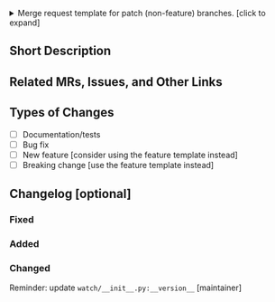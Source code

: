 <p>
<details>
<summary>Merge request template for patch (non-feature) branches. [click to expand]</summary>

See https://semver.org for versioning information:
>    Given a version number MAJOR.MINOR.PATCH, increment the:
>
>        MAJOR version when you make incompatible API changes,
>        MINOR version when you add functionality in a backwards compatible manner, and
>        PATCH version when you make backwards compatible bug fixes.

Major version number is 0 for no expectation of backwards comatibility.

"feature" template should be used for significant features that increment WATCH's minor version number.
(Ex. 0.5.0 -> 0.6.0)

"patch" template should be used for bugfixes or minor features that increment WATCH's patch version number.
(Ex. 0.5.0 -> 0.5.1)

</details>
</p>

## Short Description


## Related MRs, Issues, and Other Links


## Types of Changes
<!--- What types of changes does your code introduce? Put an `x` in all the boxes that apply: -->
- [ ] Documentation/tests
- [ ] Bug fix
- [ ] New feature [consider using the feature template instead]
- [ ] Breaking change [use the feature template instead]

## Changelog [optional]

### Fixed

### Added

### Changed


Reminder: update `watch/__init__.py:__version__` [maintainer]
